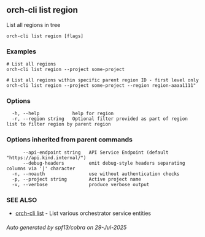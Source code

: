 ## orch-cli list region

List all regions in tree

```
orch-cli list region [flags]
```

### Examples

```
# List all regions
orch-cli list region --project some-project

# List all regions within specific parent region ID - first level only
orch-cli list region --project some-project --region region-aaaa1111"
```

### Options

```
  -h, --help            help for region
  -r, --region string   Optional filter provided as part of region list to filter region by parent region
```

### Options inherited from parent commands

```
      --api-endpoint string   API Service Endpoint (default "https://api.kind.internal/")
      --debug-headers         emit debug-style headers separating columns via '|' character
  -n, --noauth                use without authentication checks
  -p, --project string        Active project name
  -v, --verbose               produce verbose output
```

### SEE ALSO

* [orch-cli list](orch-cli_list.md)	 - List various orchestrator service entities

###### Auto generated by spf13/cobra on 29-Jul-2025

